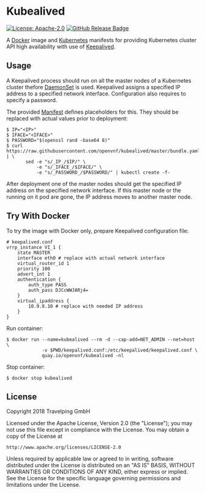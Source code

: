 # Kubealived

[![License: Apache-2.0][Apache 2.0 Badge]][Apache 2.0]
[![GitHub Release Badge]][GitHub Releases]

A [Docker] image and [Kubernetes] manifests for providing Kubernetes cluster
API high availability with use of [Keepalived].

## Usage

A Keepalived process should run on all the master nodes of a Kubernetes cluster
thefore [DaemonSet] is used. Keepalived assigns a specified IP address to a
specified network interface. Configuration also requires to specify a password.

The provided [Manifest] defines placeholders for this. They should be replaced
with actual values prior to deployment:

```
$ IP="<IP>"
$ IFACE="<IFACE>"
$ PASSWORD="$(openssl rand -base64 8)"
$ curl https://raw.githubusercontent.com/openvnf/kubealived/master/bundle.yaml | \
       sed -e "s/_IP_/$IP/" \
           -e "s/_IFACE_/$IFACE/" \
           -e "s/_PASSWORD_/$PASSWORD/" | kubectl create -f-
```

After deployment one of the master nodes should get the specified IP address on
the specified network interface. If this master node or the running on it pod
are gone, the IP address moves to another master node.

## Try With Docker

To try the image with Docker only, prepare Keepalived configuration file:

```
# keepalived.conf
vrrp_instance VI_1 {
    state MASTER
    interface eth0 # replace with actual network interface
    virtual_router_id 1
    priority 100
    advert_int 1
    authentication {
        auth_type PASS
        auth_pass DJCcWWJARj4=
    }
    virtual_ipaddress {
        10.9.8.10 # replace with needed IP address
    }
}
```

Run container:

```
$ docker run --name=kubealived --rm -d --cap-add=NET_ADMIN --net=host \
             -v $PWD/keepalived.conf:/etc/keepalived/keepalived.conf \
             quay.io/openvnf/kubealived -nl
```

Stop container:

```
$ docker stop kubealived
```

## License

Copyright 2018 Travelping GmbH

Licensed under the Apache License, Version 2.0 (the "License");
you may not use this file except in compliance with the License.
You may obtain a copy of the License at

    http://www.apache.org/licenses/LICENSE-2.0

Unless required by applicable law or agreed to in writing, software
distributed under the License is distributed on an "AS IS" BASIS,
WITHOUT WARRANTIES OR CONDITIONS OF ANY KIND, either express or implied.
See the License for the specific language governing permissions and
limitations under the License.

<!-- Links -->

[Docker]: https://docs.docker.com
[Manifest]: bundle.yaml
[DaemonSet]: https://kubernetes.io/docs/concepts/workloads/controllers/daemonset
[Keepalived]: https://github.com/acassen/keepalived
[Kubernetes]: https://kubernetes.io

<!-- Badges -->

[Apache 2.0]: https://opensource.org/licenses/Apache-2.0
[Apache 2.0 Badge]: https://img.shields.io/badge/License-Apache%202.0-yellowgreen.svg?style=flat-square
[GitHub Releases]: https://github.com/openvnf/keepalived/releases
[GitHub Release Badge]: https://img.shields.io/github/release/openvnf/keepalived/all.svg?style=flat-square
